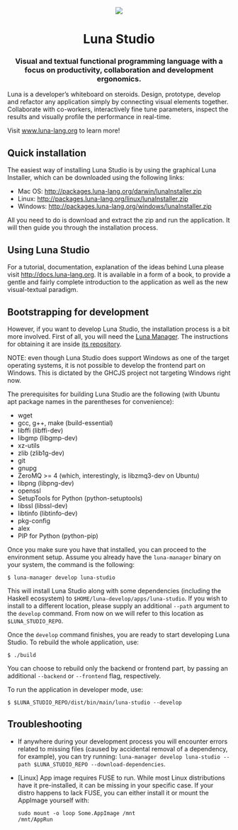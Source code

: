 <p align="center">
<img src="https://github.com/luna/luna-studio/raw/master/resources/logo.ico" style="margin: 0 auto;">
</p>

<h1 align="center">Luna Studio</h1>
<h3 align="center">Visual and textual functional programming language with a focus on productivity, collaboration and development ergonomics.</h3>

Luna is a developer’s whiteboard on steroids. Design, prototype, develop and refactor any application simply by connecting visual elements together. Collaborate with co-workers, interactively fine tune parameters, inspect the results and visually profile the performance in real-time.

Visit www.luna-lang.org to learn more!



## Quick installation

The easiest way of installing Luna Studio is by using the graphical Luna Installer, which can be downloaded using the following links:
* Mac OS: http://packages.luna-lang.org/darwin/lunaInstaller.zip
* Linux: http://packages.luna-lang.org/linux/lunaInstaller.zip
* Windows: http://packages.luna-lang.org/windows/lunaInstaller.zip

All you need to do is download and extract the zip and run the application. It will then guide you through the installation process.

## Using Luna Studio

For a tutorial, documentation, explanation of the ideas behind Luna please visit http://docs.luna-lang.org. It is available in a form of a book, to provide a gentle and fairly complete introduction to the application as well as the new visual-textual paradigm.

## Bootstrapping for development

However, if you want to develop Luna Studio, the installation process is a bit more involved. First of all, you will need the [Luna Manager](https://github.com/luna/luna-manager). The instructions for obtaining it are inside [its repository](https://github.com/luna/luna-manager).

NOTE: even though Luna Studio does support Windows as one of the target operating systems, it is not possible to develop the frontend part on Windows. This is dictated by the GHCJS project not targeting Windows right now.

The prerequisites for building Luna Studio are the following (with Ubuntu apt package names in the parentheses for convenience):
* wget
* gcc, g++, make (build-essential)
* libffi (libffi-dev)
* libgmp (libgmp-dev)
* xz-utils
* zlib (zlib1g-dev)
* git
* gnupg
* ZeroMQ >= 4 (which, interestingly, is libzmq3-dev on Ubuntu)
* libpng (libpng-dev)
* openssl
* SetupTools for Python (python-setuptools)
* libssl (libssl-dev)
* libtinfo (libtinfo-dev)
* pkg-config
* alex
* PIP for Python (python-pip)

Once you make sure you have that installed, you can proceed to the environment setup. Assume you already have the `luna-manager` binary on your system, the command is the following:
```
$ luna-manager develop luna-studio
```
This will install Luna Studio along with some dependencies (including the Haskell ecosystem) to `$HOME/luna-develop/apps/luna-studio`. If you wish to install to a different location, please supply an additional `--path` argument to the `develop` command. From now on we will refer to this location as `$LUNA_STUDIO_REPO`.

Once the `develop` command finishes, you are ready to start developing Luna Studio. To rebuild the whole application, use:
```
$ ./build
```
You can choose to rebuild only the backend or frontend part, by passing an additional `--backend` or `--frontend` flag, respectively.

To run the application in developer mode, use:
```
$ $LUNA_STUDIO_REPO/dist/bin/main/luna-studio --develop
```
  
## Troubleshooting
  * If anywhere during your development process you will encounter errors related to missing files (caused by accidental removal of a dependency, for example), you can try running: `luna-manager develop luna-studio --path $LUNA_STUDIO_REPO --download-dependencies`.
    
* [Linux] App image requires FUSE to run. While most Linux distributions have it pre-installed, it can be missing in your specific case. If your distro happens to lack FUSE, you can either install it or mount the AppImage yourself with:
    ```
    sudo mount -o loop Some.AppImage /mnt
    /mnt/AppRun
    ```
